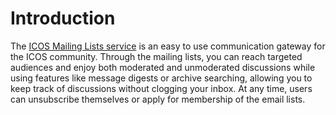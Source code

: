 # Introduction

The [ICOS Mailing Lists service](https://lists.icos-ri.eu) is an easy to use
communication gateway for the ICOS community. Through the mailing lists, you can
reach targeted audiences and enjoy both moderated and unmoderated discussions
while using features like message digests or archive searching, allowing you to
keep track of discussions without clogging your inbox. At any time, users can
unsubscribe themselves or apply for membership of the email lists.